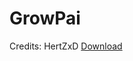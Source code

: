 # GrowPai
Credits: HertZxD
[Download](https://github.com/GrowtopiaHackers/Growtopia-Cheats/releases/tag/GrowPai)
